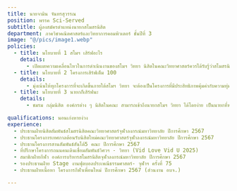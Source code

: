 ```yaml
---
title: นายจามิน จันทรสุวรรณ
position: พรรค Sci-Served
subtitle: ผู้ลงสมัครตำแหน่งนายกสโมสรนิสิต
department: ภาควิชาคณิตศาสตร์และวิทยาการคอมพิวเตอร์ ชั้นปีที่ 3
image: "@/pics/image1.webp"
policies:
  - title: นโยบายที่ 1 สโมฯ เสิร์ฟอะไร
    details:
      - เปิดเผยความเคลื่อนไหวในการดําเนินงานของสโมฯ วิทยา นิสิตในคณะวิทยาศาสตร์ควรได้รับรู้ว่าสโมสรนิสิตมีหน้าที่่อะไรและได้ทําอะไรแล้วบ้างในช่วงเวลาที่ผ่านมาโดยจะส่งเสริมให้มีการรายงานผลการดําเนินการสโมสรนิสิตฯทุกไตรมาส
  - title: นโยบายที่ 2 โครงการเสิร์ฟเต็ม 100
    details:
      - มุ่งเน้นให้ทุกโครงการที่จะเกิดขึ้นภายใต้สโมฯ วิทยา จะต้องเป็นโครงการที่มีประสิทธิภาพคุ้มค่ากับความทุ่มเท งบประมาณ และมีวัตถุประสงค์ที่ตอบโจทย์นิสิตในคณะ
  - title: นโยบายที่ 3 นายกก็เสิร์ฟนะ
    details:
      - ชมรม กลุ่มนิสิต องค์กรต่าง ๆ นิสิตในคณะ สามารถเข้าถึงนายกสโมฯ วิทยา ได้โดยง่าย เป็นนายกที่พร้อมเสิร์ฟทุกคําปรึกษา และรับฟังปัญหาของทุกคนประสบการณ์การทํางาน หรือ กิจกรรมที่เคยเข้าร่วม

qualifications: นอนเก่งหายง่วง
experience:
  - ประธานฝ่ายนิสิตสัมพันธ์สโมสรนิสิตคณะวิทยาศาสตร์จุฬาลงกรณ์มหาวิทยาลัย ปีการศึกษา 2567
  - ประธานโครงการเทศกาลต้อนรับนิสิตใหม่คณะวิทยาศาสตร์จุฬาลงกรณ์มหาวิทยาลัย ปีการศึกษา 2567
  - ประธานโครงการสานสัมพันธ์สันโต้5 คณะ ปีการศึกษา 2567
  - ที่ปรึกษาโครงการถนนคนเดินเชื่อมสัมพันธ์วิศวฯ - วิทยา (Vid Love Vid U 2025)
  - สมาชิกฝ่ายกีฬา องค์การบริหารสโมสรนิสิตจุฬาลงกรณ์มหาวิทยาลัย ปีการศึกษา 2567
  - รองประธานฝ่าย Stage งานฟุตบอลประเพณีธรรมศาสตร์- จุฬาฯ ครั้งที่ 75
  - ประธานฝ่ายเนื้อหา โครงการกีฬาเพื่อนใหม่ ปีการศึกษา 2567 (ส่วนงาน อบจ.)

---
```

